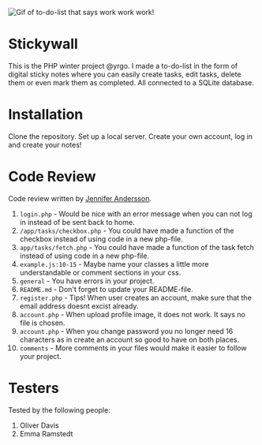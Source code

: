 ![Gif of to-do-list that says work work work!](https://media.giphy.com/media/HYYbdk46gUzrgWi1Iz/giphy.gif)

# Stickywall

This is the PHP winter project @yrgo. I made a to-do-list in the form of digital sticky notes where you can easily create tasks, edit tasks, delete them or even mark them as completed. All connected to a SQLite database. 

# Installation

Clone the repository. Set up a local server. Create your own account, log in and create your notes!

# Code Review

Code review written by [Jennifer Andersson](https://github.com/JennAnd).

1. `login.php` - Would be nice with an error message when you can not log in instead of be sent back to home.
2. `/app/tasks/checkbox.php` - You could have made a function of the checkbox instead of using code in a new php-file.
3. `app/tasks/fetch.php` - You could have made a function of the task fetch instead of using code in a new php-file.
4. `example.js:10-15` - Maybe name your classes a little more understandable or comment sections in your css.
5. `general` - You have errors in your project.
6. `README.md` - Don't forget to update your README-file.
7. `register.php` - Tips! When user creates an account, make sure that the email address doesnt excist already.
8. `account.php` - When upload profile image, it does not work. It says no file is chosen.
9. `account.php` - When you change password you no longer need 16 characters as in create an account so good to have on both places.
10. `comments` - More comments in your files would make it easier to follow your project.

# Testers

Tested by the following people:

1. Oliver Davis
2. Emma Ramstedt
